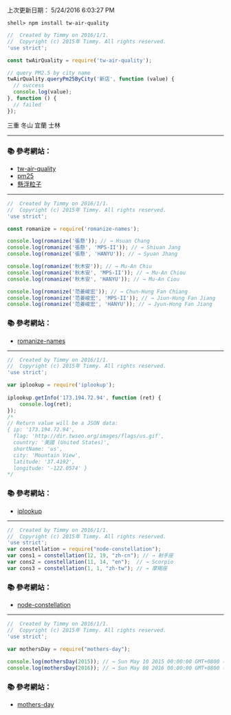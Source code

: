 
上次更新日期： 5/24/2016 6:03:27 PM                                                          

```console
shell> npm install tw-air-quality
```

```js
//  Created by Timmy on 2016/1/1.
//  Copyright (c) 2015年 Timmy. All rights reserved.
'use strict';

const twAirQuality = require('tw-air-quality');

// query PM2.5 by city name 
twAirQuality.queryPm25ByCity('新店', function (value) {
  // success 
  console.log(value);
}, function () {
  // failed 
});

```

三重
冬山
宜蘭
士林

---


### :books: 參考網站：

- [tw-air-quality](https://www.npmjs.com/package/tw-air-quality)
- [pm25](http://taqm.epa.gov.tw/pm25/tw/default.aspx)
- [懸浮粒子](https://zh.wikipedia.org/wiki/%E6%87%B8%E6%B5%AE%E7%B2%92%E5%AD%90)

---

```js
//  Created by Timmy on 2016/1/1.
//  Copyright (c) 2015年 Timmy. All rights reserved.
'use strict';

const romanize = require('romanize-names');

console.log(romanize('張懸')); // → Hsuan Chang
console.log(romanize('張懸', 'MPS-II')); // → Shiuan Jang
console.log(romanize('張懸', 'HANYU')); // → Syuan Jhang

console.log(romanize('秋木安')); // → Mu-An Chiu
console.log(romanize('秋木安', 'MPS-II')); // → Mu-An Chiou
console.log(romanize('秋木安', 'HANYU')); // → Mu-An Ciou

console.log(romanize('范姜峻宏')); // → Chun-Hung Fan Chiang
console.log(romanize('范姜峻宏', 'MPS-II')); // → Jiun-Hung Fan Jiang
console.log(romanize('范姜峻宏', 'HANYU')); // → Jyun-Hong Fan Jiang

```

### :books: 參考網站：
- [romanize-names](https://www.npmjs.com/package/romanize-names)

---

```js
//  Created by Timmy on 2016/1/1.
//  Copyright (c) 2015年 Timmy. All rights reserved.
'use strict';

var iplookup = require('iplookup');
 
iplookup.getInfo('173.194.72.94', function (ret) {
    console.log(ret);
});
/*
// Return value will be a JSON data:
{ ip: '173.194.72.94',
  flag: 'http://dir.twseo.org/images/flags/us.gif',
  country: '美國 (United States)',
  shortName: 'us',
  city: 'Mountain View',
  latitude: '37.4192',
  longitude: '-122.0574' }
*/

```

### :books: 參考網站：
- [iplookup](https://www.npmjs.com/package/iplookup)

---

```js
//  Created by Timmy on 2016/1/1.
//  Copyright (c) 2015年 Timmy. All rights reserved.
'use strict';
var constellation = require("node-constellation");
var cons1 = constellation(12, 19, "zh-cn"); // → 射手座
var cons2 = constellation(11, 14, "en");  // → Scorpio
var cons3 = constellation(1, 1, "zh-tw"); // → 摩羯座
```

### :books: 參考網站：
- [node-constellation](https://www.npmjs.com/package/node-constellation)

---

```js
//  Created by Timmy on 2016/1/1.
//  Copyright (c) 2015年 Timmy. All rights reserved.
'use strict';

var mothersDay = require("mothers-day");
 
console.log(mothersDay(2015)); // → Sun May 10 2015 00:00:00 GMT+0800 (CST)
console.log(mothersDay(2016)); // → Sun May 08 2016 00:00:00 GMT+0800 (CST)

```


### :books: 參考網站：
- [mothers-day](https://www.npmjs.com/package/mothers-day)

